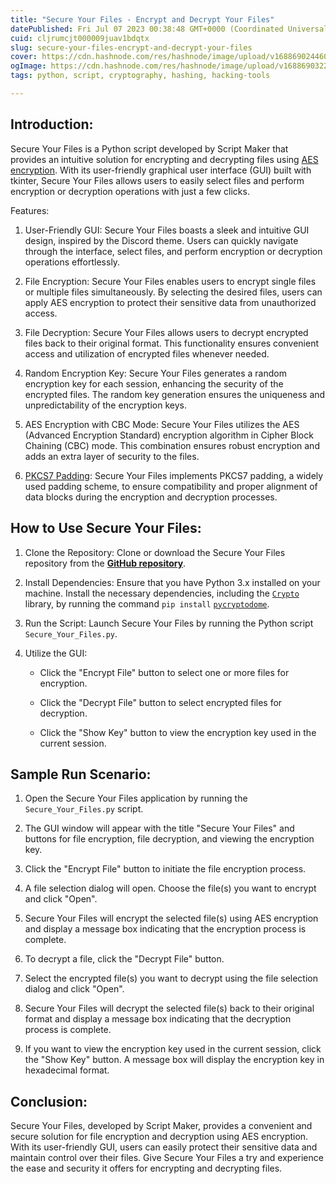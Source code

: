 ```yaml
---
title: "Secure Your Files - Encrypt and Decrypt Your Files"
datePublished: Fri Jul 07 2023 00:38:48 GMT+0000 (Coordinated Universal Time)
cuid: cljrumcjt000009juav1bdqtx
slug: secure-your-files-encrypt-and-decrypt-your-files
cover: https://cdn.hashnode.com/res/hashnode/image/upload/v1688690244604/5dd69de5-af5f-4e31-9b2f-8b66aa347b0c.jpeg
ogImage: https://cdn.hashnode.com/res/hashnode/image/upload/v1688690322038/a35ef357-e122-4e2a-a185-0d2cc128b9d1.jpeg
tags: python, script, cryptography, hashing, hacking-tools

---
```


## Introduction:

Secure Your Files is a Python script developed by Script Maker that provides an intuitive solution for encrypting and decrypting files using [AES encryption](https://en.wikipedia.org/wiki/Advanced_Encryption_Standard). With its user-friendly graphical user interface (GUI) built with tkinter, Secure Your Files allows users to easily select files and perform encryption or decryption operations with just a few clicks.

Features:

1. User-Friendly GUI: Secure Your Files boasts a sleek and intuitive GUI design, inspired by the Discord theme. Users can quickly navigate through the interface, select files, and perform encryption or decryption operations effortlessly.
    
2. File Encryption: Secure Your Files enables users to encrypt single files or multiple files simultaneously. By selecting the desired files, users can apply AES encryption to protect their sensitive data from unauthorized access.
    
3. File Decryption: Secure Your Files allows users to decrypt encrypted files back to their original format. This functionality ensures convenient access and utilization of encrypted files whenever needed.
    
4. Random Encryption Key: Secure Your Files generates a random encryption key for each session, enhancing the security of the encrypted files. The random key generation ensures the uniqueness and unpredictability of the encryption keys.
    
5. AES Encryption with CBC Mode: Secure Your Files utilizes the AES (Advanced Encryption Standard) encryption algorithm in Cipher Block Chaining (CBC) mode. This combination ensures robust encryption and adds an extra layer of security to the files.
    
6. [PKCS7 Padding](https://en.wikipedia.org/wiki/Padding_(cryptography)): Secure Your Files implements PKCS7 padding, a widely used padding scheme, to ensure compatibility and proper alignment of data blocks during the encryption and decryption processes.
    

## How to Use Secure Your Files:

1. Clone the Repository: Clone or download the Secure Your Files repository from the [**GitHub repository**](https://github.com/mdSHash/Secure-Your-Files/tree/Master).
    
2. Install Dependencies: Ensure that you have Python 3.x installed on your machine. Install the necessary dependencies, including the [`Crypto`](https://pypi.org/project/pycrypto/) library, by running the command `pip install` [`pycryptodome`](https://pypi.org/project/pycryptodome/).
    
3. Run the Script: Launch Secure Your Files by running the Python script `Secure_Your_Files.py`.
    
4. Utilize the GUI:
    
    * Click the "Encrypt File" button to select one or more files for encryption.
        
    * Click the "Decrypt File" button to select encrypted files for decryption.
        
    * Click the "Show Key" button to view the encryption key used in the current session.
        

## Sample Run Scenario:

1. Open the Secure Your Files application by running the `Secure_Your_Files.py` script.
    
2. The GUI window will appear with the title "Secure Your Files" and buttons for file encryption, file decryption, and viewing the encryption key.
    
3. Click the "Encrypt File" button to initiate the file encryption process.
    
4. A file selection dialog will open. Choose the file(s) you want to encrypt and click "Open".
    
5. Secure Your Files will encrypt the selected file(s) using AES encryption and display a message box indicating that the encryption process is complete.
    
6. To decrypt a file, click the "Decrypt File" button.
    
7. Select the encrypted file(s) you want to decrypt using the file selection dialog and click "Open".
    
8. Secure Your Files will decrypt the selected file(s) back to their original format and display a message box indicating that the decryption process is complete.
    
9. If you want to view the encryption key used in the current session, click the "Show Key" button. A message box will display the encryption key in hexadecimal format.
    

## Conclusion:

Secure Your Files, developed by Script Maker, provides a convenient and secure solution for file encryption and decryption using AES encryption. With its user-friendly GUI, users can easily protect their sensitive data and maintain control over their files. Give Secure Your Files a try and experience the ease and security it offers for encrypting and decrypting files.